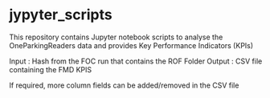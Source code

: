 # jypyter_scripts
This repository contains Jupyter notebook scripts to analyse the OneParkingReaders data and provides Key Performance Indicators (KPIs)

Input :  Hash from the FOC run that contains the ROF Folder
Output : CSV file containing the FMD KPIS

If required, more column fields can be added/removed in the CSV file
